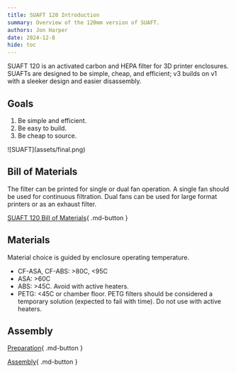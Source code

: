 ```yaml
---
title: SUAFT 120 Introduction
summary: Overview of the 120mm version of SUAFT.
authors: Jon Harper
date: 2024-12-8
hide: toc
---
```


<div markdown class="jh-grid-container jh-grid-2">
<div markdown class="jh-card">

SUAFT 120 is an activated carbon and HEPA filter for 3D printer enclosures. SUAFTs are designed to be simple, cheap, and efficient; v3 builds on v1 with a sleeker design and easier disassembly.

## Goals

1. Be simple and efficient.
2. Be easy to build.
3. Be cheap to source.
</div>
<div markdown class="jh-grid-img">
![SUAFT](assets/final.png)
</div>
</div>

## Bill of Materials

The filter can be printed for single or dual fan operation. A single fan should be used for continuous filtration. Dual fans can be used for large format printers or as an exhaust filter.

[SUAFT 120 Bill of Materials](bom.md){ .md-button }

## Materials

Material choice is guided by enclosure operating temperature.

- CF-ASA, CF-ABS: >80C, <95C
- ASA: >60C
- ABS: >45C. Avoid with active heaters.
- PETG: <45C or chamber floor. PETG filters should be considered a temporary solution (expected to fail with time). Do not use with active heaters.

## Assembly
 
[Preparation](prep.md){ .md-button }

[Assembly](assembly.md){ .md-button }
